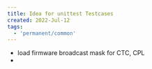 ```yaml
---
title: Idea for unittest Testcases
created: 2022-Jul-12
tags:
  - 'permanent/common'
---
```


- load firmware broadcast mask for CTC, CPL
- 
